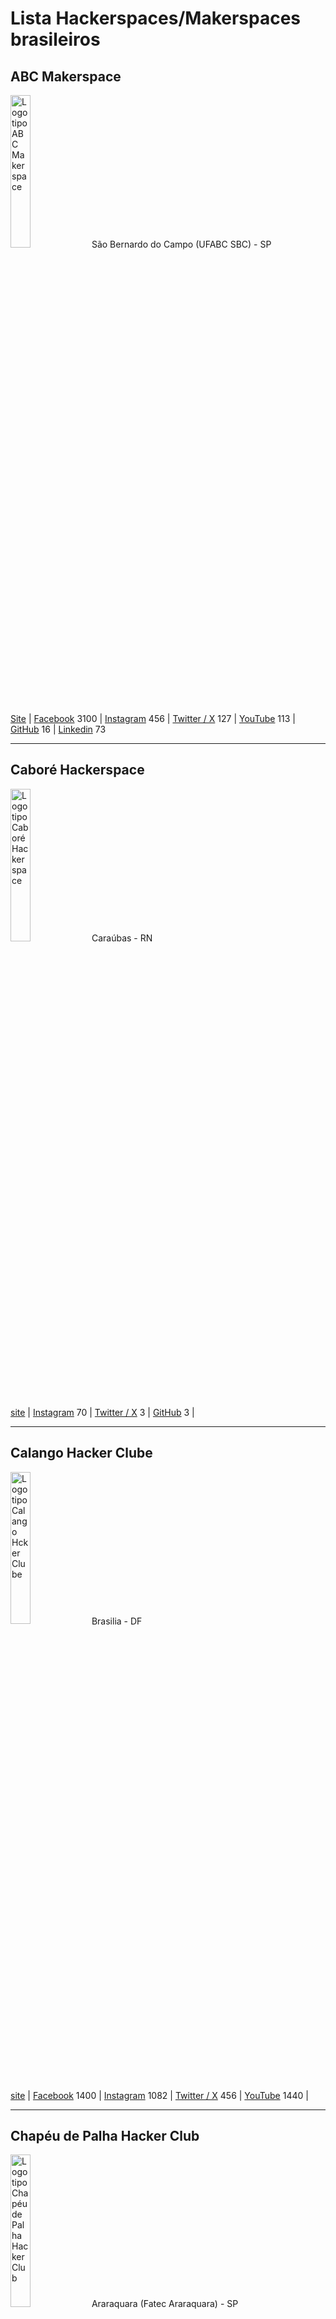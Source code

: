 # Lista Hackerspaces/Makerspaces brasileiros

## ABC Makerspace 

<img src="https://github.com/dumonths/logos/blob/main/abc.png" height="25%" width="25%" alt="Logotipo ABC Makerspace"> São Bernardo do Campo (UFABC SBC) - SP

[Site](https://abcmakerspace.com.br/) | 
[Facebook](https://www.facebook.com/abcmakerspace) 3100 | 
[Instagram](https://www.instagram.com/abcmakerspace/) 456 | 
[Twitter / X](https://twitter.com/abcmakerspace) 127 | 
[YouTube](https://www.youtube.com/channel/UC-llGrye7YYeCX0gTKFbILQ) 113 | 
[GitHub](https://github.com/ABCMakerspace) 16 | 
[Linkedin](https://www.linkedin.com/company/abcmakerspace) 73

________________________________________________________
## Caboré Hackerspace 

<img src="https://github.com/dumonths/logos/blob/main/CABORE.png" height="25%" width="25%" alt="Logotipo Caboré Hackerspace"> Caraúbas - RN

[site](https://www.caborehs.org/) | 
[Instagram](https://www.instagram.com/caborehackerspace) 70 | 
[Twitter / X](https://twitter.com/caborehs) 3 | 
[GitHub](https://github.com/caborehs) 3 | 



________________________________________________________
## Calango Hacker Clube

<img src="https://github.com/dumonths/logos/blob/main/CALANGO.png" height="25%" width="25%" alt="Logotipo Calango Hcker Clube"> Brasilia - DF

[site](https://www.calango.club) | 
[Facebook](https://www.facebook.com/calangohc) 1400 | 
[Instagram](https://www.instagram.com/calangoh4cker/) 1082 | 
[Twitter / X](https://twitter.com/calangohc) 456 | 
[YouTube](https://www.youtube.com/c/+CalangohackerClub) 1440 | 



________________________________________________________
## Chapéu de Palha Hacker Club

<img src="https://github.com/dumonths/logos/blob/main/CHAPEU.png" height="25%" width="25%" alt="Logotipo Chapéu de Palha Hacker Club"> Araraquara (Fatec Araraquara) - SP

[Instagram](https://www.instagram.com/chapeudepalhahackerclub/) 748 | 
[Linkedin](https://www.linkedin.com/company/chap%C3%A9u-de-palha-hacker-club/) 77

________________________________________________________
## Dumont Hackerspace

<img src="https://github.com/dumonths/logos/blob/main/DUMONT.png" height="25%" width="25%" alt="Logotipo Dumont Hackerspace">
 
O hackerspace dos hackerspaces, esta em eventos por todo o Brasil, itinerante.
 
[Facebook](https://www.facebook.com/DumontHackerspace/) 1500 | 
[Instagram](https://www.instagram.com/dumonths) 1771 | 
[Twitter / X](https://twitter.com/dumonths) 288 | 
[GitHub](https://github.com/dumonths) | 
________________________________________________________
## Garoa Hacker Clube

<img src="https://github.com/dumonths/logos/blob/main/GAROA.png" height="25%" width="25%" alt="Logotipo Garoa Hacker Clube"> São Paulo - SP

[site](https://garoa.net.br/) | 
[Facebook](https://www.facebook.com/GaroaHC/) 13000 | 
[Instagram](https://www.instagram.com/garoahc/) 2101 | 
[Twitter / X](https://twitter.com/garoahc) 6687 | 
[YouTube](https://www.youtube.com/channel/UCwY5dKKi8CWsv5_K9csmaew) 653 | 
[GitHub](https://github.com/garoa) 36 | 
[Linkedin](https://www.linkedin.com/company/garoa-hacker-clube/) 748
________________________________________________________
## GERSE - Grupo de Estudo em Robótica e Sistemas Embarcados 

<img src="https://github.com/dumonths/logos/blob/main/GERSE.png" height="25%" width="25%" alt="Logotipo GERSE"> Guarulhos (Instituto Federal de Guarulhos) - SP

[site](http://gerserobotica.com/) Offline | 
[Facebook](https://www.facebook.com/gerserobot) 513 | 
[Instagram](https://www.instagram.com/gerserobotica/?igshid=YmMyMTA2M2Y%3D) 255 | 
[Linkedin](https://www.linkedin.com/in/gerserob%C3%B3ticarob%C3%B3tica/) 7


________________________________________________________
## LHC - Laboratório Hacker de Campinas

<img src="https://github.com/dumonths/logos/blob/main/LHC.png" height="25%" width="25%" alt="Logotipo LHC"> Campinas - SP

[site](https://lhc.net.br/) | 
[Facebook](https://www.facebook.com/lhcnetbr) 2400 | 
[Instagram](https://www.instagram.com/lhcnetbr/) 475 | 
[Twitter / X](https://twitter.com/lhc_campinas) 1314 | 
[YouTube](https://www.youtube.com/c/LhcNetBr) 452 | 
[GitHub](https://github.com/lhc) 24 | 
[Linkedin](https://www.linkedin.com/company/laboratorio-hacker-de-campinas/) 904 | 
[PeerTube](https://peertube.lhc.net.br/) | 
________________________________________________________
## Maringá Hackerspace 

<img src="https://github.com/dumonths/logos/blob/main/MARINGA21.png" height="25%" width="25%" alt="Logotipo Maringá Hackerspace"> Maringá - PR

[site](http://wiki.hackerspace.maringa.br/) | 
[Facebook](https://www.facebook.com/hackerspacemaringa) 807 | 
[Instagram](https://www.instagram.com/hackerspacemaringa) 599 | 
[YouTube](https://www.youtube.com/@hackerspacemaringa2820) 14 | 
[GitHub](https://github.com/HackerSpaceMaringa) | 
[Linkedin](https://www.linkedin.com/company/hsmaringa/) 142


________________________________________________________
## Mate Hackers 

<img src="https://github.com/dumonths/logos/blob/main/MATE.png" height="25%" width="25%" alt="Logotipo Mate Hackers"> Porto Alegre - RS

[site](https://matehackers.org/) |
[Instagram](https://www.instagram.com/matehackers_/) 267 | 


________________________________________________________
## 0xe Hacker Club 

<img src="https://github.com/dumonths/logos/blob/main/OXE.png" height="25%" width="25%" alt="Logotipo 0xe Hacker Club"> Maceió - AL

[site](http://oxehacker.club/) | 
[Facebook](https://www.facebook.com/0xehackerclub/) 1800 | 
[Instagram](https://www.instagram.com/0xehackerclub/) 2269 | 
[Twitter / X](https://twitter.com/0xehackerclub) 459 | 
[YouTube](https://www.youtube.com/channel/UCyp9qyOaS9qhJ0lmRcjGesg) 129 | 
[Linkedin](https://www.linkedin.com/company/0xehackerclub/) 18

________________________________________________________
## Raul Hacker Club

<img src="https://github.com/dumonths/logos/blob/main/RAUL.png" height="25%" width="25%" alt="Logotipo Raul Hacker Club"> Salvador - BA

[site](https://raulhc.cc/) | 
[Facebook](https://www.facebook.com/raulhackerclub) 3300 | 
[Instagram](https://www.instagram.com/raulhackerclub/) 1328 | 
[Twitter / X](https://twitter.com/RaulHackerClub) 184 | 
[YouTube](https://www.youtube.com/@raulhackerclub) 30 |
[Linkedin](https://www.linkedin.com/company/raul-hacker-club/) 156

________________________________________________________
## Rio Maker Space 

<img src="https://github.com/dumonths/logos/blob/main/RIO.png" height="25%" width="25%" alt="Logotipo Rio Maker Space"> Rio de Janeiro - RJ

[site](https://www.riomakerspace.com.br/) | 
[Instagram](https://www.instagram.com/rio_maker_space/) 273 | 
[Linkedin](https://www.linkedin.com/company/riomakerspace/about/) 29

________________________________________________________
## THC - Teresina Hacker Clube 

<img src="https://github.com/dumonths/logos/blob/main/THC.png" height="25%" width="25%" alt="Logotipo Teresina Hacker Clube"> Teresina - PI

[site](https://teresinahc.github.io/) | 
[Instagram](https://www.instagram.com/teresinahc/) 1074 | 
[Twitter / X](https://twitter.com/teresinahc) 114 | 
[GitHub](https://github.com/teresinahc) 7 | 
[Linkedin](https://www.linkedin.com/company/teresina-hacker-clube/) 35

________________________________________________________


# Só achados pela internet, ainda não consegui contato
________________________________________________________
## Cora Coralina Hacker Clube    

<img src="https://github.com/dumonths/logos/blob/main/cora.png" height="25%" width="25%" alt="Logotipo Cora"> Goiania - GO

[Site](https://corahacker.org/) offline | 
[Facebook](https://www.facebook.com/corahackerclub) 435 |
[Instagram](https://www.instagram.com/corahackerclub/) 78 | 

________________________________________________________

## Hackerspace Blumenau    
<img src="https://github.com/dumonths/logos/blob/main/BLUMENAU.png" height="25%" width="25%" alt="Logotipo Blumenau"> Blumenau - SC

[Site](https://www.hackerspaceblumenau.org/) | 
[Facebook](https://www.facebook.com/hackerspace.blumenau) 422 | 
[Instagram](https://www.instagram.com/hs.blumenau/) 60 | 
[Twitter / X](https://twitter.com/hackerspacebnu) 127 | 
[YouTube](https://www.youtube.com/channel/UCxnv5D-9aVcJO5Ah1Bq072g) 465 | 
[GitHub](https://github.com/HackerspaceBlumenau) 5 | 
[Linkedin](https://www.linkedin.com/company/hackerspace-blumenau/) 2000

________________________________________________________
## Hackoonspace    
<img src="https://github.com/dumonths/logos/blob/main/HACKOON.png" height="25%" width="25%" alt="Logotipo Hackoonspace">
Endereço

[Site](https://www.hackoonspace.com/) | 
[Facebook](https://www.facebook.com/hackoonspace) 155 | 
[Instagram](https://www.instagram.com/hackoonspace/) 342 | 
[Twitter / X](https://twitter.com/hackoonspace) 88 | 
[YouTube](https://www.youtube.com/@hackoonspace) 100 | 
[GitHub](https://github.com/hackoonspace) 11 | 
[Linkedin](https://www.linkedin.com/company/hackoonspace/about/) 75
________________________________________________________

## Londrina Hacker Club

<img src="https://github.com/dumonths/logos/blob/main/LONDRINA.png" height="25%" width="25%" alt="Logotipo Londrina Hacker Clube "> Londrina - PR

[site](https://www.londrinahackerclub.com.br/) | 
[Linkedin](https://www.linkedin.com/company/londrina-hacker-club/) 58

________________________________________________________
## Oeste Hacker Clube

<img src="https://github.com/dumonths/logos/blob/main/OHC.png" height="25%" width="25%" alt="Logotipo Oeste Hacker Clube "> Bauru - SP

[site](http://oestehc.com.br/) | 
[Facebook](https://www.facebook.com/OesteHC) 495 | 
[Linkedin](https://www.linkedin.com/company/oeste-hacker-club/) 6

________________________________________________________
## Santos Hacker Clube  

<img src="https://github.com/dumonths/logos/blob/main/SHC.png" height="25%" width="25%" alt="Logotipo SHC"> Santos - SP

[Facebook - Grupo](https://www.facebook.com/groups/606806302692500/) 506 | 
[Instagram](https://www.instagram.com/santoshackerclube/) 190 | 
[YouTube](https://www.youtube.com/@shcsantoshackerclube6077) 57 | 
[GitHub](https://github.com/santos-hacker-clube) 

________________________________________________________
## Tarrafa Hacker Clube    

<img src="https://github.com/dumonths/logos/blob/main/Tarrafa.png" height="25%" width="25%" alt="Logotipo Tarrafa Hacker Clube"> Florianópolis - SC

[Site](https://tarrafa.net/) | 
[Facebook](https://www.facebook.com/TarrafaHC) 2000 | 
[YouTube](https://www.youtube.com/channel/UCs0R96qojyNDGR1bfMl5scw) 51 | 
[GitHub](https://github.com/tarrafahc) 2

________________________________________________________
## ABC   <img src="https://github.com/dumonths/logos/blob/main/abc.png" height="25%" width="25%" alt="Logotipo ABC">
Endereço

[Site]() | 
[Facebook]() | 
[Instagram]() 0 | 
[Twitter / X]() | 
[YouTube]() | 
[GitHub]() | 
[Linkedin]()


________________________________________________________
## ABC  <img src="https://github.com/dumonths/logos/blob/main/abc.png" height="25%" width="25%" alt="Logotipo ABC Makerspace">
Endereço

[Site]() | 
[Facebook]() | 
[Instagram]() 0 | 
[Twitter / X]() | 
[YouTube]() | 
[GitHub]() | 
[Linkedin]()


________________________________________________________
## ABC   <img src="https://github.com/dumonths/logos/blob/main/abc.png" height="25%" width="25%" alt="Logotipo ABC">
Endereço

[Site]() | 
[Facebook]() | 
[Instagram]() 0 | 
[Twitter / X]() | 
[YouTube]() | 
[GitHub]() | 
[Linkedin]()


________________________________________________________

## ABC   <img src="https://github.com/dumonths/logos/blob/main/abc.png" height="25%" width="25%" alt="Logotipo ABC">
Endereço

[Site]() | 
[Facebook]() | 
[Instagram]() 0 | 
[Twitter / X]() | 
[YouTube]() | 
[GitHub]() | 
[Linkedin]()


________________________________________________________
## ABC   <img src="https://github.com/dumonths/logos/blob/main/abc.png" height="25%" width="25%" alt="Logotipo ABC">
Endereço

[Site]() | 
[Facebook]() | 
[Instagram]() 0 | 
[Twitter / X]() | 
[YouTube]() | 
[GitHub]() | 
[Linkedin]()


________________________________________________________
## ABC    <img src="https://github.com/dumonths/logos/blob/main/abc.png" height="25%" width="25%" alt="Logotipo ABC ">
Endereço

[Site]() | 
[Facebook]() | 
[Instagram]() 0 | 
[Twitter / X]() | 
[YouTube]() | 
[GitHub]() | 
[Linkedin]()


________________________________________________________

## Observações:
Números na frente do link do Facebook é de inscritos em 31/03/2024.

Números na frente do link do Instagram é de seguidores em 11/03/2024.

Números na frente do link do YouTube é de inscritos em 31/03/2024.

Números na frente do link do GitHub é de seguidores em 31/03/2024.

Números na frente do link do Linkedin é de seguidores em 31/03/2024.

Não coloquei grupos de Telegram e email devido aos bots.

Hackerspaces brasileiros:

[Ativos em 2017 segundo Autoria em Rede](https://autoriaemrede.wordpress.com/hackerspaces-no-brasil/lista-dos-hackerspaces-ativos/)

[Registrados na Wiki do Garoa Hacker Clube](https://garoa.net.br/wiki/Hackerspaces_Brasileiros)

[Registrados na Wiki Hackerspaces.org](https://wiki.hackerspaces.org/Brazil)

________________________________________________________

